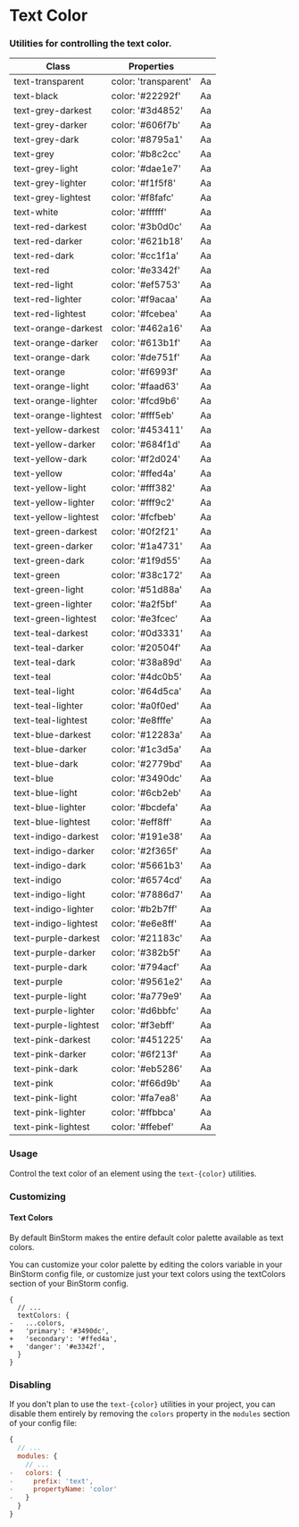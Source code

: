 # Text Color
### Utilities for controlling the text color.

|Class|Properties||
|-|-|-|
|text-transparent| color: 'transparent' | <span class="text-transparent">Aa</span>
|text-black| color: '#22292f' | <span class="text-black">Aa</span>
|text-grey-darkest| color: '#3d4852' | <span class="text-grey-darkest">Aa</span>
|text-grey-darker| color: '#606f7b' | <span class="text-grey-darker">Aa</span>
|text-grey-dark| color: '#8795a1' | <span class="text-grey-dark">Aa</span>
|text-grey| color: '#b8c2cc' | <span class="text-grey">Aa</span>
|text-grey-light| color: '#dae1e7' | <span class="text-grey-light">Aa</span>
|text-grey-lighter| color: '#f1f5f8' | <span class="text-grey-lighter">Aa</span>
|text-grey-lightest| color: '#f8fafc' | <span class="text-grey-lightest">Aa</span>
|text-white| color: '#ffffff' | <span class="text-white">Aa</span>
|text-red-darkest| color: '#3b0d0c' | <span class="text-red-darkest">Aa</span>
|text-red-darker| color: '#621b18' | <span class="text-red-darker">Aa</span>
|text-red-dark| color: '#cc1f1a' | <span class="text-red-dark">Aa</span>
|text-red| color: '#e3342f' | <span class="text-red">Aa</span>
|text-red-light| color: '#ef5753' | <span class="text-red-light">Aa</span>
|text-red-lighter| color: '#f9acaa' | <span class="text-red-lighter">Aa</span>
|text-red-lightest| color: '#fcebea' | <span class="text-red-lightest">Aa</span>
|text-orange-darkest| color: '#462a16' | <span class="text-orange-darkest">Aa</span>
|text-orange-darker| color: '#613b1f' | <span class="text-orange-darker">Aa</span>
|text-orange-dark| color: '#de751f' | <span class="text-orange-dark">Aa</span>
|text-orange| color: '#f6993f' | <span class="text-orange">Aa</span>
|text-orange-light| color: '#faad63' | <span class="text-orange-light">Aa</span>
|text-orange-lighter| color: '#fcd9b6' | <span class="text-orange-lighter">Aa</span>
|text-orange-lightest| color: '#fff5eb' | <span class="text-orange-lightest">Aa</span>
|text-yellow-darkest| color: '#453411' | <span class="text-yellow-darkest">Aa</span>
|text-yellow-darker| color: '#684f1d' | <span class="text-yellow-darker">Aa</span>
|text-yellow-dark| color: '#f2d024' | <span class="text-yellow-dark">Aa</span>
|text-yellow| color: '#ffed4a' | <span class="text-yellow">Aa</span>
|text-yellow-light| color: '#fff382' | <span class="text-yellow-light">Aa</span>
|text-yellow-lighter| color: '#fff9c2' | <span class="text-yellow-lighter">Aa</span>
|text-yellow-lightest| color: '#fcfbeb' | <span class="text-yellow-lightest">Aa</span>
|text-green-darkest| color: '#0f2f21' | <span class="text-green-darkest">Aa</span>
|text-green-darker| color: '#1a4731' | <span class="text-green-darker">Aa</span>
|text-green-dark| color: '#1f9d55' | <span class="text-green-dark">Aa</span>
|text-green| color: '#38c172' | <span class="text-green">Aa</span>
|text-green-light| color: '#51d88a' | <span class="text-green-light">Aa</span>
|text-green-lighter| color: '#a2f5bf' | <span class="text-green-lighter">Aa</span>
|text-green-lightest| color: '#e3fcec' | <span class="text-green-lightest">Aa</span>
|text-teal-darkest| color: '#0d3331' | <span class="text-teal-darkest">Aa</span>
|text-teal-darker| color: '#20504f' | <span class="text-teal-darker">Aa</span>
|text-teal-dark| color: '#38a89d' | <span class="text-teal-dark">Aa</span>
|text-teal| color: '#4dc0b5' | <span class="text-teal">Aa</span>
|text-teal-light| color: '#64d5ca' | <span class="text-teal-light">Aa</span>
|text-teal-lighter| color: '#a0f0ed' | <span class="text-teal-lighter">Aa</span>
|text-teal-lightest| color: '#e8fffe' | <span class="text-teal-lightest">Aa</span>
|text-blue-darkest| color: '#12283a' | <span class="text-blue-darkest">Aa</span>
|text-blue-darker| color: '#1c3d5a' | <span class="text-blue-darker">Aa</span>
|text-blue-dark| color: '#2779bd' | <span class="text-blue-dark">Aa</span>
|text-blue| color: '#3490dc' | <span class="text-blue">Aa</span>
|text-blue-light| color: '#6cb2eb' | <span class="text-blue-light">Aa</span>
|text-blue-lighter| color: '#bcdefa' | <span class="text-blue-lighter">Aa</span>
|text-blue-lightest| color: '#eff8ff' | <span class="text-blue-lightest">Aa</span>
|text-indigo-darkest| color: '#191e38' | <span class="text-indigo-darkest">Aa</span>
|text-indigo-darker| color: '#2f365f' | <span class="text-indigo-darker">Aa</span>
|text-indigo-dark| color: '#5661b3' | <span class="text-indigo-dark">Aa</span>
|text-indigo| color: '#6574cd' | <span class="text-indigo">Aa</span>
|text-indigo-light| color: '#7886d7' | <span class="text-indigo-light">Aa</span>
|text-indigo-lighter| color: '#b2b7ff' | <span class="text-indigo-lighter">Aa</span>
|text-indigo-lightest| color: '#e6e8ff' | <span class="text-indigo-lightest">Aa</span>
|text-purple-darkest| color: '#21183c' | <span class="text-purple-darkest">Aa</span>
|text-purple-darker| color: '#382b5f' | <span class="text-purple-darker">Aa</span>
|text-purple-dark| color: '#794acf' | <span class="text-purple-dark">Aa</span>
|text-purple| color: '#9561e2' | <span class="text-purple">Aa</span>
|text-purple-light| color: '#a779e9' | <span class="text-purple-light">Aa</span>
|text-purple-lighter| color: '#d6bbfc' | <span class="text-purple-lighter">Aa</span>
|text-purple-lightest| color: '#f3ebff' | <span class="text-purple-lightest">Aa</span>
|text-pink-darkest| color: '#451225' | <span class="text-pink-darkest">Aa</span>
|text-pink-darker| color: '#6f213f' | <span class="text-pink-darker">Aa</span>
|text-pink-dark| color: '#eb5286' | <span class="text-pink-dark">Aa</span>
|text-pink| color: '#f66d9b' | <span class="text-pink">Aa</span>
|text-pink-light| color: '#fa7ea8' | <span class="text-pink-light">Aa</span>
|text-pink-lighter| color: '#ffbbca' | <span class="text-pink-lighter">Aa</span>
|text-pink-lightest| color: '#ffebef' | <span class="text-pink-lightest">Aa</span>

### Usage
Control the text color of an element using the `text-{color}` utilities.

<snack-preview snack-name="text-color" />

### Customizing
#### Text Colors
By default BinStorm makes the entire default color palette available as text colors.

You can customize your color palette by editing the colors variable in your BinStorm config file, or customize just your text colors using the textColors section of your BinStorm config.
``` js{5,6,7}
{
  // ...
  textColors: {
-   ...colors,
+   'primary': '#3490dc',
+   'secondary': '#ffed4a',
+   'danger': '#e3342f',
  }
}
```

### Disabling
If you don't plan to use the `text-{color}` utilities in your project, you can disable them entirely by removing the `colors` property in the `modules` section of your config file:

```js
{
  // ...
  modules: {
    // ...
-   colors: {
-     prefix: 'text',
-     propertyName: 'color'
-   }
  }
}
```